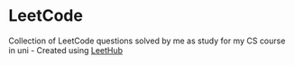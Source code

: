 # LeetCode
Collection of LeetCode questions solved by me as study for my CS course in uni - Created using [LeetHub](https://github.com/QasimWani/LeetHub)
